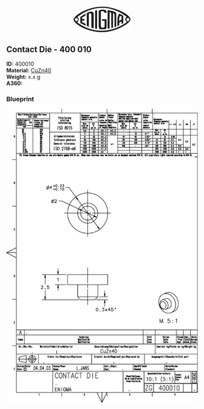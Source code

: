 <!-- PROJECT LOGO -->
<p align="center">
  <a href="https://github.com/AresValley/ENIGMA">
    <img src="../../img/logo.svg" alt="Logo" width="150">
  </a>
</p>

<!-- ABOUT THE PROJECT -->
## Contact Die - 400 010

**ID:** 400010 <br/>
**Material:** [CuZn40](https://github.com/AresValley/ENIGMA#cuzn40) <br/>
**Weight:** x.x g <br/>
**A360:**  <br/>

### Blueprint
<img src="BP.eps" alt="Blueprint">